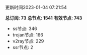 更新时间2023-01-04 07:21:54

**总订阅: 73**
**总节点: 1541**
**有效节点: 743**
- ss节点: 346
- trojan节点: 166
- v2ray节点: 229
- ssr节点: 2
